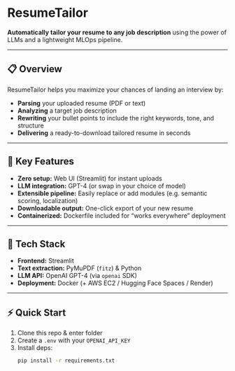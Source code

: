 # ResumeTailor

**Automatically tailor your resume to any job description** using the power of LLMs and a lightweight MLOps pipeline.

---

## 📋 Overview  
ResumeTailor helps you maximize your chances of landing an interview by:

- **Parsing** your uploaded resume (PDF or text)  
- **Analyzing** a target job description  
- **Rewriting** your bullet points to include the right keywords, tone, and structure  
- **Delivering** a ready-to-download tailored resume in seconds  

---

## 🚀 Key Features  
- **Zero setup:** Web UI (Streamlit) for instant uploads  
- **LLM integration:** GPT-4 (or swap in your choice of model)  
- **Extensible pipeline:** Easily replace or add modules (e.g. semantic scoring, localization)  
- **Downloadable output:** One-click export of your new resume  
- **Containerized:** Dockerfile included for “works everywhere” deployment  

---

## 🔧 Tech Stack  
- **Frontend:** Streamlit  
- **Text extraction:** PyMuPDF (`fitz`) & Python  
- **LLM API:** OpenAI GPT-4 (via `openai` SDK)  
- **Deployment:** Docker (+ AWS EC2 / Hugging Face Spaces / Render)  

---

## ⚡ Quick Start  
1. Clone this repo & enter folder  
2. Create a `.env` with your `OPENAI_API_KEY`  
3. Install deps:  
   ```bash
   pip install -r requirements.txt
